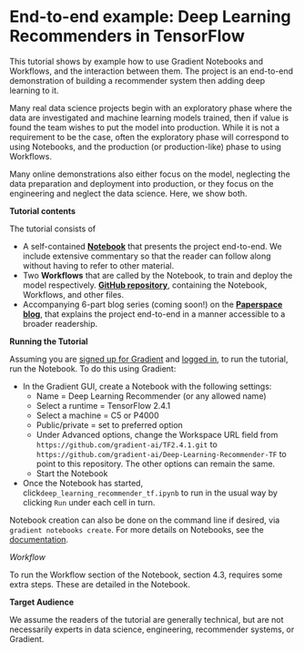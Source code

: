 # End-to-end example: Deep Learning Recommenders in TensorFlow

This tutorial shows by example how to use Gradient Notebooks and Workflows, and the interaction between them. The project is an end-to-end demonstration of building a recommender system then adding deep learning to it.

Many real data science projects begin with an exploratory phase where the data are investigated and machine learning models trained, then if value is found the team wishes to put the model into production. While it is not a requirement to be the case, often the exploratory phase will correspond to using Notebooks, and the production \(or production-like\) phase to using Workflows.

Many online demonstrations also either focus on the model, neglecting the data preparation and deployment into production, or they focus on the engineering and neglect the data science. Here, we show both.

**Tutorial contents**

The tutorial consists of

* A self-contained [**Notebook**](https://github.com/gradient-ai/Deep-Learning-Recommender-TF/blob/main/deep_learning_recommender_tf.ipynb) that presents the project end-to-end. We include extensive commentary so that the reader can follow along without having to refer to other material.
* Two **Workflows** that are called by the Notebook, to train and deploy the model respectively.
[**GitHub repository**](https://github.com/gradient-ai/Deep-Learning-Recommender-TF), containing the Notebook, Workflows, and other files.
* Accompanying 6-part blog series (coming soon!) on the [**Paperspace blog**](https://blog.paperspace.com), that explains the project end-to-end in a manner accessible to a broader readership.

**Running the Tutorial**

Assuming you are [signed up for Gradient](https://console.paperspace.com/signup?gradient=true) and [logged in](https://docs.paperspace.com/gradient/get-started/quick-start#logging-in-for-the-first-time), to run the tutorial, run the Notebook. To do this using Gradient:

* In the Gradient GUI, create a Notebook with the following settings:
  * Name = Deep Learning Recommender \(or any allowed name\)
  * Select a runtime = TensorFlow 2.4.1
  * Select a machine = C5 or P4000
  * Public/private = set to preferred option
  * Under Advanced options, change the Workspace URL field from `https://github.com/gradient-ai/TF2.4.1.git` to `https://github.com/gradient-ai/Deep-Learning-Recommender-TF` to point to this repository. The other options can remain the same.
  * Start the Notebook
* Once the Notebook has started, click`deep_learning_recommender_tf.ipynb` to run in the usual way by clicking `Run` under each cell in turn.

Notebook creation can also be done on the command line if desired, via `gradient notebooks create`. For more details on Notebooks, see the [documentation](https://docs.paperspace.com/gradient/explore-train-deploy/notebooks).

_Workflow_

To run the Workflow section of the Notebook, section 4.3, requires some extra steps. These are detailed in the Notebook.

**Target Audience**

We assume the readers of the tutorial are generally technical, but are not necessarily experts in data science, engineering, recommender systems, or Gradient.

